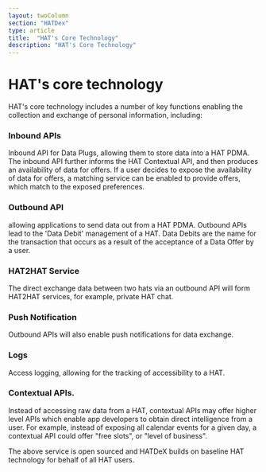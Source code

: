 ```yaml
---
layout: twoColumn
section: "HATDex"
type: article
title:  "HAT's Core Technology"
description: "HAT's Core Technology"
---
```


# HAT's core technology

HAT's core technology includes a number of key functions enabling the collection and exchange of personal information, including: 

### Inbound APIs 
Inbound API for Data Plugs, allowing them to store data into a HAT PDMA. The inbound API further informs the HAT Contextual API, and then produces an availability of data for offers. If a user decides to expose the availability of data for offers, a matching service can be enabled to provide offers, which match to the exposed preferences. 

### Outbound API
allowing applications to send data out from a HAT PDMA. Outbound APIs lead to the 'Data Debit' management of a HAT. Data Debits are the name for the transaction that occurs as a result of the acceptance of a Data Offer by a user. 

### HAT2HAT Service
The direct exchange data between two hats via an outbound API will form HAT2HAT services, for example, private HAT chat. 

### Push Notification
Outbound APIs will also enable push notifications for data exchange. 

### Logs
Access logging, allowing for the tracking of accessibility to a HAT. 

### Contextual APIs. 
Instead of accessing raw data from a HAT, contextual APIs may offer higher level APIs which enable app developers to obtain direct intelligence from a user. For example, instead of exposing all calendar events for a given day, a contextual API could offer "free slots", or "level of business".

The above service is open sourced and HATDeX builds on baseline HAT technology for behalf of all HAT users.
